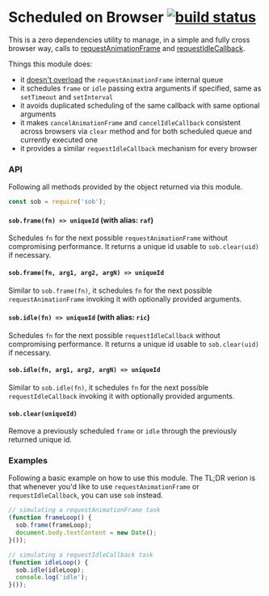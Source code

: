 Scheduled on Browser [![build status](https://secure.travis-ci.org/WebReflection/sob.svg)](http://travis-ci.org/WebReflection/sob)
====================

This is a zero dependencies utility to manage, in a simple and fully cross browser way, calls to [requestAnimationFrame](https://developer.mozilla.org/en-US/docs/Web/API/Window/requestAnimationFrame) and [requestIdleCallback](https://developer.mozilla.org/en-US/docs/Web/API/Window/requestIdleCallback).

Things this module does:

  * it [doesn't overload](https://medium.com/@paul_irish/requestanimationframe-scheduling-for-nerds-9c57f7438ef4#.dui1p8y4f) the `requestAnimationFrame` internal queue
  * it schedules `frame` or `idle` passing extra arguments if specified, same as `setTimeout` and `setInterval`
  * it avoids duplicated scheduling of the same callback with same optional arguments
  * it makes `cancelAnimationFrame` and `cancelIdleCallback` consistent across browsers via `clear` method and for both scheduled queue and currently executed one
  * it provides a similar `requestIdleCallback` mechanism for every browser

### API
Following all methods provided by the object returned via this module.
```js
const sob = require('sob');
```

#### `sob.frame(fn) => uniqueId` (with alias: `raf`)
Schedules `fn` for the next possible `requestAnimationFrame` without compromising performance.
It returns a unique id usable to `sob.clear(uid)` if necessary.

#### `sob.frame(fn, arg1, arg2, argN) => uniqueId`
Similar to `sob.frame(fn)`, it schedules `fn` for the next possible `requestAnimationFrame` invoking it with optionally provided arguments.

#### `sob.idle(fn) => uniqueId` (with alias: `ric`)
Schedules `fn` for the next possible `requestIdleCallback` without compromising performance.
It returns a unique id usable to `sob.clear(uid)` if necessary.

#### `sob.idle(fn, arg1, arg2, argN) => uniqueId`
Similar to `sob.idle(fn)`, it schedules `fn` for the next possible `requestIdleCallback` invoking it with optionally provided arguments.

#### `sob.clear(uniqueId)`
Remove a previously scheduled `frame` or `idle` through the previously returned unique id.

### Examples
Following a basic example on how to use this module.
The TL;DR verion is that whenever you'd like to use `requestAnimationFrame` or `requestIdleCallback`, you can use `sob` instead.

```js
// simulating a requestAnimationFrame task
(function frameLoop() {
  sob.frame(frameLoop);
  document.body.textContent = new Date();
}());

// simulating a requestIdleCallback task
(function idleLoop() {
  sob.idle(idleLoop);
  console.log('idle');
}());
```

